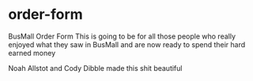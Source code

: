 # order-form
BusMall Order Form
This is going to be for all those people who really enjoyed what they saw in BusMall and are now ready to spend their hard earned money

Noah Allstot and Cody Dibble made this shit beautiful
